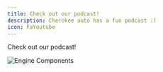```yaml
---
title: Check out our podcast!
description: Cherokee auto has a fun podcast :)
icon: FaYoutube
---
```


Check out our podcast!

![Engine Components](/images/blog/podcast/podcast.jpg)
